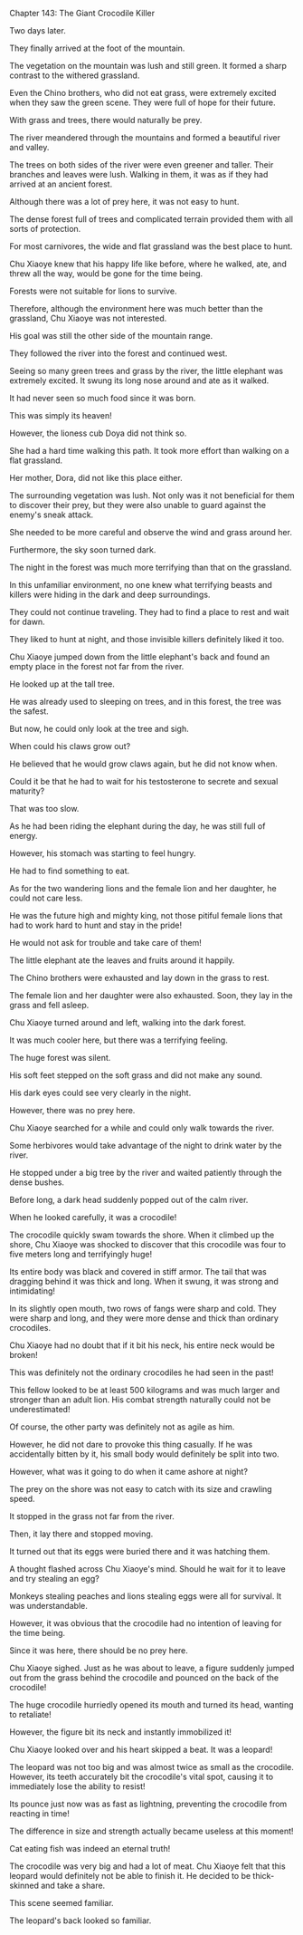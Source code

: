 Chapter 143: The Giant Crocodile Killer

Two days later.

They finally arrived at the foot of the mountain.

The vegetation on the mountain was lush and still green. It formed a sharp contrast to the withered grassland.

Even the Chino brothers, who did not eat grass, were extremely excited when they saw the green scene. They were full of hope for their future.

With grass and trees, there would naturally be prey.

The river meandered through the mountains and formed a beautiful river and valley.

The trees on both sides of the river were even greener and taller. Their branches and leaves were lush. Walking in them, it was as if they had arrived at an ancient forest.

Although there was a lot of prey here, it was not easy to hunt.

The dense forest full of trees and complicated terrain provided them with all sorts of protection.

For most carnivores, the wide and flat grassland was the best place to hunt.

Chu Xiaoye knew that his happy life like before, where he walked, ate, and threw all the way, would be gone for the time being.

Forests were not suitable for lions to survive.

Therefore, although the environment here was much better than the grassland, Chu Xiaoye was not interested.

His goal was still the other side of the mountain range.

They followed the river into the forest and continued west.

Seeing so many green trees and grass by the river, the little elephant was extremely excited. It swung its long nose around and ate as it walked.

It had never seen so much food since it was born.

This was simply its heaven\!

However, the lioness cub Doya did not think so.

She had a hard time walking this path. It took more effort than walking on a flat grassland.

Her mother, Dora, did not like this place either.

The surrounding vegetation was lush. Not only was it not beneficial for them to discover their prey, but they were also unable to guard against the enemy's sneak attack.

She needed to be more careful and observe the wind and grass around her.

Furthermore, the sky soon turned dark.

The night in the forest was much more terrifying than that on the grassland.

In this unfamiliar environment, no one knew what terrifying beasts and killers were hiding in the dark and deep surroundings.

They could not continue traveling. They had to find a place to rest and wait for dawn.

They liked to hunt at night, and those invisible killers definitely liked it too.

Chu Xiaoye jumped down from the little elephant's back and found an empty place in the forest not far from the river.

He looked up at the tall tree.

He was already used to sleeping on trees, and in this forest, the tree was the safest.

But now, he could only look at the tree and sigh.

When could his claws grow out?

He believed that he would grow claws again, but he did not know when.

Could it be that he had to wait for his testosterone to secrete and sexual maturity?

That was too slow.

As he had been riding the elephant during the day, he was still full of energy.

However, his stomach was starting to feel hungry.

He had to find something to eat.

As for the two wandering lions and the female lion and her daughter, he could not care less.

He was the future high and mighty king, not those pitiful female lions that had to work hard to hunt and stay in the pride\!

He would not ask for trouble and take care of them\!

The little elephant ate the leaves and fruits around it happily.

The Chino brothers were exhausted and lay down in the grass to rest.

The female lion and her daughter were also exhausted. Soon, they lay in the grass and fell asleep.

Chu Xiaoye turned around and left, walking into the dark forest.

It was much cooler here, but there was a terrifying feeling.

The huge forest was silent.

His soft feet stepped on the soft grass and did not make any sound.

His dark eyes could see very clearly in the night.

However, there was no prey here.

Chu Xiaoye searched for a while and could only walk towards the river.

Some herbivores would take advantage of the night to drink water by the river.

He stopped under a big tree by the river and waited patiently through the dense bushes.

Before long, a dark head suddenly popped out of the calm river.

When he looked carefully, it was a crocodile\!

The crocodile quickly swam towards the shore. When it climbed up the shore, Chu Xiaoye was shocked to discover that this crocodile was four to five meters long and terrifyingly huge\!

Its entire body was black and covered in stiff armor. The tail that was dragging behind it was thick and long. When it swung, it was strong and intimidating\!

In its slightly open mouth, two rows of fangs were sharp and cold. They were sharp and long, and they were more dense and thick than ordinary crocodiles.

Chu Xiaoye had no doubt that if it bit his neck, his entire neck would be broken\!

This was definitely not the ordinary crocodiles he had seen in the past\!

This fellow looked to be at least 500 kilograms and was much larger and stronger than an adult lion. His combat strength naturally could not be underestimated\!

Of course, the other party was definitely not as agile as him.

However, he did not dare to provoke this thing casually. If he was accidentally bitten by it, his small body would definitely be split into two.

However, what was it going to do when it came ashore at night?

The prey on the shore was not easy to catch with its size and crawling speed.

It stopped in the grass not far from the river.

Then, it lay there and stopped moving.

It turned out that its eggs were buried there and it was hatching them.

A thought flashed across Chu Xiaoye's mind. Should he wait for it to leave and try stealing an egg?

Monkeys stealing peaches and lions stealing eggs were all for survival. It was understandable.

However, it was obvious that the crocodile had no intention of leaving for the time being.

Since it was here, there should be no prey here.

Chu Xiaoye sighed. Just as he was about to leave, a figure suddenly jumped out from the grass behind the crocodile and pounced on the back of the crocodile\!

The huge crocodile hurriedly opened its mouth and turned its head, wanting to retaliate\!

However, the figure bit its neck and instantly immobilized it\!

Chu Xiaoye looked over and his heart skipped a beat. It was a leopard\!

The leopard was not too big and was almost twice as small as the crocodile. However, its teeth accurately bit the crocodile's vital spot, causing it to immediately lose the ability to resist\!

Its pounce just now was as fast as lightning, preventing the crocodile from reacting in time\!

The difference in size and strength actually became useless at this moment\!

Cat eating fish was indeed an eternal truth\!

The crocodile was very big and had a lot of meat. Chu Xiaoye felt that this leopard would definitely not be able to finish it. He decided to be thick-skinned and take a share.

This scene seemed familiar.

The leopard's back looked so familiar.